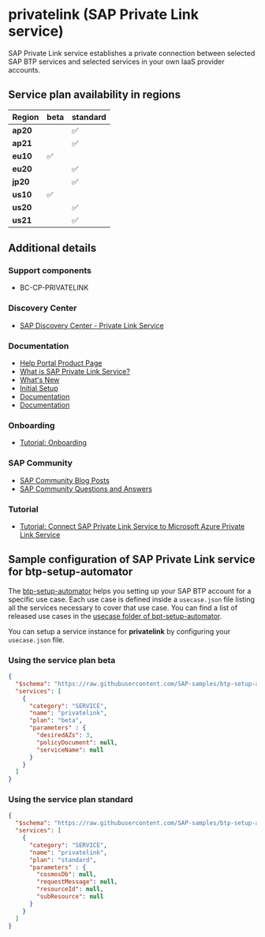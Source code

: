 # privatelink (SAP Private Link service)

SAP Private Link service establishes a private connection between selected SAP BTP services and selected services in your own IaaS provider accounts.

## Service plan availability in regions

| Region | beta | standard |
|--------|------|----------|
|  **ap20** | | ✅ |
|  **ap21** | | ✅ |
|  **eu10** | ✅ | |
|  **eu20** | | ✅ |
|  **jp20** | | ✅ |
|  **us10** | ✅ | |
|  **us20** | | ✅ |
|  **us21** | | ✅ |

## Additional details

### Support components

- BC-CP-PRIVATELINK

### Discovery Center

- [SAP Discovery Center - Private Link Service](https://discovery-center.cloud.sap/serviceCatalog/private-link-service)

### Documentation

- [Help Portal Product Page](https://help.sap.com/products/PRIVATE_LINK)
- [What is SAP Private Link Service?](https://help.sap.com/products/PRIVATE_LINK/42acd88cb4134ba2a7d3e0e62c9fe6cf/3eb3bc7aa5db4b5da9dcdbf8ee478e52.html)
- [What's New](https://help.sap.com/products/PRIVATE_LINK/42acd88cb4134ba2a7d3e0e62c9fe6cf/61fa6a04b3a645e28dde020cc319a6df.html)
- [Initial Setup](https://help.sap.com/products/PRIVATE_LINK/42acd88cb4134ba2a7d3e0e62c9fe6cf/f2dce1d43acb4771beee7304b464041e.html)
- [Documentation](https://help.sap.com/viewer/product/PRIVATE_LINK/CLOUD/en-US)
- [Documentation](https://support.sap.com/en/index.html)

### Onboarding

- [Tutorial: Onboarding](https://developers.sap.com/tutorials/private-link-onboarding.html)

### SAP Community

- [SAP Community Blog Posts](https://community.sap.com/search/?ct=blog&q=SAP%20Private%20Link%20service)
- [SAP Community Questions and Answers](https://community.sap.com/search/?ct=qa&q=SAP%20Private%20Link%20service)

### Tutorial

- [Tutorial: Connect SAP Private Link Service to Microsoft Azure Private Link Service](https://developers.sap.com/tutorials/private-link-microsoft-azure.html)

## Sample configuration of **SAP Private Link service** for btp-setup-automator

The [btp-setup-automator](https://github.com/SAP-samples/btp-setup-automator) helps you setting up your SAP BTP account for a specific use case. Each use case is defined inside a `usecase.json` file listing all the services necessary to cover that use case. You can find a list of released use cases in the [usecase folder of bpt-setup-automator](https://github.com/SAP-samples/btp-setup-automator/tree/main/usecases).

You can setup a service instance for **privatelink** by configuring your `usecase.json` file.

### Using the service plan **beta**

```json
{
  "$schema": "https://raw.githubusercontent.com/SAP-samples/btp-setup-automator/main/libs/btpsa-usecase.json",
  "services": [
    {
      "category": "SERVICE",
      "name": "privatelink",
      "plan": "beta",
      "parameters" : {
        "desiredAZs": 3,
        "policyDocument": null,
        "serviceName": null
      }
    }
  ]
}
```

### Using the service plan **standard**

```json
{
  "$schema": "https://raw.githubusercontent.com/SAP-samples/btp-setup-automator/main/libs/btpsa-usecase.json",
  "services": [
    {
      "category": "SERVICE",
      "name": "privatelink",
      "plan": "standard",
      "parameters" : {
        "cosmosDb": null,
        "requestMessage": null,
        "resourceId": null,
        "subResource": null
      }
    }
  ]
}
```
